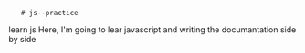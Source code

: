        # js--practice
learn js 
Here, I'm going to lear javascript and writing the documantation side by side

